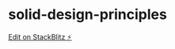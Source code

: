 # solid-design-principles

[Edit on StackBlitz ⚡️](https://stackblitz.com/edit/solid-design-principles)